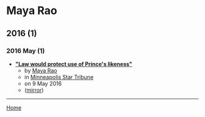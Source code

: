 # Maya Rao

## 2016 (1)

### 2016 May (1)

 - [**"Law would protect use of Prince's likeness"**](https://www.startribune.com/law-would-protect-use-of-prince-s-likeness/378675041/)
    - by [Maya Rao](../../authors/maya-rao/index.md)
    - in [Minneapolis Star Tribune](../../publications/k-o/minneapolis-star-tribune/index.md)
    - on 9 May 2016
    - ([mirror](https://web.archive.org/web/*/https://www.startribune.com/law-would-protect-use-of-prince-s-likeness/378675041/))

----

[Home](../index.md)
